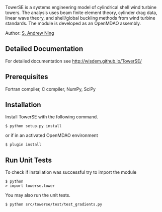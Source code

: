 TowerSE is a systems engineering model of cylindrical shell wind turbine towers.  The analysis uses beam finite element theory, cylinder drag data, linear wave theory, and shell/global buckling methods from wind turbine standards.  The module is developed as an OpenMDAO assembly.

Author: [S. Andrew Ning](mailto:andrew.ning@nrel.gov)

## Detailed Documentation

For detailed documentation see <http://wisdem.github.io/TowerSE/>

## Prerequisites

Fortran compiler, C compiler, NumPy, SciPy

## Installation

Install TowerSE with the following command.

    $ python setup.py install

or if in an activated OpenMDAO environment

    $ plugin install


## Run Unit Tests

To check if installation was successful try to import the module

    $ python
    > import towerse.tower

You may also run the unit tests.

    $ python src/towerse/test/test_gradients.py
